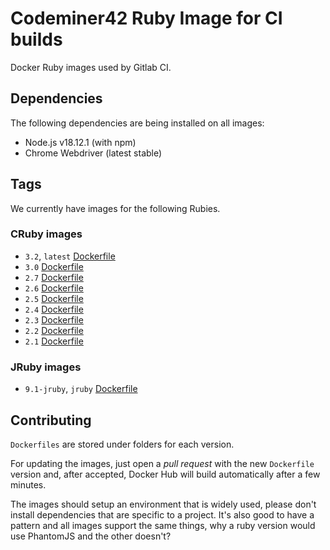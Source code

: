 # Codeminer42 Ruby Image for CI builds

Docker Ruby images used by Gitlab CI.

## Dependencies

The following dependencies are being installed on all images:

* Node.js v18.12.1 (with npm)
* Chrome Webdriver (latest stable)

## Tags

We currently have images for the following Rubies.

### CRuby images

- `3.2`, `latest` [Dockerfile](https://github.com/Codeminer42/docker-ci-ruby/blob/master/3.2/Dockerfile)
- `3.0` [Dockerfile](https://github.com/Codeminer42/docker-ci-ruby/blob/master/3.0/Dockerfile)
- `2.7` [Dockerfile](https://github.com/Codeminer42/docker-ci-ruby/blob/master/2.7/Dockerfile)
- `2.6` [Dockerfile](https://github.com/Codeminer42/docker-ci-ruby/blob/master/2.6/Dockerfile)
- `2.5` [Dockerfile](https://github.com/Codeminer42/docker-ci-ruby/blob/master/2.5/Dockerfile)
- `2.4` [Dockerfile](https://github.com/Codeminer42/docker-ci-ruby/blob/master/2.4/Dockerfile)
- `2.3` [Dockerfile](https://github.com/Codeminer42/docker-ci-ruby/blob/master/2.3/Dockerfile)
- `2.2` [Dockerfile](https://github.com/Codeminer42/docker-ci-ruby/blob/master/2.2/Dockerfile)
- `2.1` [Dockerfile](https://github.com/Codeminer42/docker-ci-ruby/blob/master/2.1/Dockerfile)

### JRuby images

- `9.1-jruby`, `jruby` [Dockerfile](https://github.com/Codeminer42/docker-ci-ruby/blob/master/9.1-jruby/Dockerfile)

## Contributing

`Dockerfiles` are stored under folders for each version.

For updating the images, just open a _pull request_ with
the new `Dockerfile` version and, after accepted, Docker
Hub will build automatically after a few minutes.

The images should setup an environment that is widely used,
please don't install dependencies that are specific to a
project. It's also good to have a pattern and all images
support the same things, why a ruby version would use
PhantomJS and the other doesn't?
